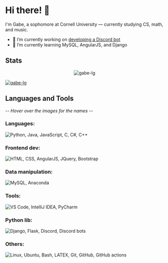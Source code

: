 # Hi there! 👋

I'm Gabe, a sophomore at Cornell University &mdash; currently studying CS, 
math, and music.

- 🔭 I’m currently working on <a href="https://github.com/gabe-lg/discord-bot">developing a Discord bot</a>
- 🌱 I’m currently learning MySQL, AngularJS, and Django

<!--
**gabe-lg/gabe-lg** is a ✨ _special_ ✨ repository because its `README.md` (this file) appears on your GitHub profile.

Here are some ideas to get you started:

- 🔭 I’m currently working on ...
- 🌱 I’m currently learning ...
- 👯 I’m looking to collaborate on ...
- 🤔 I’m looking for help with ...
- 💬 Ask me about ...
- 📫 How to reach me: ...
- 😄 Pronouns: ...
- ⚡ Fun fact: ...


<style>
.grid {
  width: 50%;
  float: left;
}

.left {
  clear: left;
}
</style>
-->

<!-- profile views -->
<!--<p> <img src="https://komarev.com/ghpvc/?username=gabe-lg&label=Profile%20views&color=0e75b6&style=flat" alt="gabe-lg" /> </p>-->

## Stats
<p align="center"><img src="https://github-readme-stats.vercel.app/api/top-langs?username=gabe-lg&show_icons=true&locale=en&layout=compact" alt="gabe-lg" style="width: 40%;"></p>

<p> <a href="https://github.com/ryo-ma/github-profile-trophy"><img 
src="https://github-profile-trophy.vercel.app/?username=gabe-lg" 
alt="gabe-lg" /></a></p>

## Languages and Tools
<i>-- Hover over the images for the names --</i>
<div>
<h3>Languages:</h3>
<img src="https://skillicons.dev/icons?i=py,java,js,c,cs,cpp&theme=light" title="Python, Java, JavaScript, C, C#, C++">
</div>

<div>
<h3>Frontend dev:</h3>
<img src="https://skillicons.dev/icons?i=html,css,angular,jquery,bootstrap&theme=light" title="HTML, CSS, AngularJS, JQuery, Bootstrap">
</div>

<div>
<h3>Data manipulation:</h3>
<img src="https://skillicons.dev/icons?i=mysql,anaconda&theme=light" title="MySQL, Anaconda">
</div>

<div>
<h3>Tools:</h3>
<img src="https://skillicons.dev/icons?i=vscode,idea,pycharm&theme=light" title="VS Code, IntelliJ IDEA, PyCharm">
</div>

<div>
<h3>Python lib:</h3>
<img src="https://skillicons.dev/icons?i=django,flask,discord,bots&theme=light" title="Django, Flask, Discord, Discord bots">
</div>

<div>
<h3>Others:</h3>
<img src="https://skillicons.dev/icons?i=linux,ubuntu,bash,latex,git,github,githubactions&theme=light" title="Linux, Ubuntu, Bash, LATEX, Git, GitHub, GitHub actions">
</div>

[//]: # (<p> <a href="https://angular.io" target="_blank" rel="noreferrer"> <img src="https://angular.io/assets/images/logos/angular/angular.svg" alt="angular" width="40" height="40"/> </a> <a href="https://angular.io" target="_blank" rel="noreferrer"> <img src="https://raw.githubusercontent.com/devicons/devicon/master/icons/angularjs/angularjs-original-wordmark.svg" alt="angularjs" width="40" height="40"/> </a> <a href="https://getbootstrap.com" target="_blank" rel="noreferrer"> <img src="https://raw.githubusercontent.com/devicons/devicon/master/icons/bootstrap/bootstrap-plain-wordmark.svg" alt="bootstrap" width="40" height="40"/> </a> <a href="https://www.cprogramming.com/" target="_blank" rel="noreferrer"> <img src="https://raw.githubusercontent.com/devicons/devicon/master/icons/c/c-original.svg" alt="c" width="40" height="40"/> </a> <a href="https://www.w3schools.com/cpp/" target="_blank" rel="noreferrer"> <img src="https://raw.githubusercontent.com/devicons/devicon/master/icons/cplusplus/cplusplus-original.svg" alt="cplusplus" width="40" height="40"/> </a> <a href="https://www.w3schools.com/cs/" target="_blank" rel="noreferrer"> <img src="https://raw.githubusercontent.com/devicons/devicon/master/icons/csharp/csharp-original.svg" alt="csharp" width="40" height="40"/> </a> <a href="https://www.w3schools.com/css/" target="_blank" rel="noreferrer"> <img src="https://raw.githubusercontent.com/devicons/devicon/master/icons/css3/css3-original-wordmark.svg" alt="css3" width="40" height="40"/> </a> <a href="https://www.djangoproject.com/" target="_blank" rel="noreferrer"> <img src="https://cdn.worldvectorlogo.com/logos/django.svg" alt="django" width="40" height="40"/> </a> <a href="https://www.w3.org/html/" target="_blank" rel="noreferrer"> <img src="https://raw.githubusercontent.com/devicons/devicon/master/icons/html5/html5-original-wordmark.svg" alt="html5" width="40" height="40"/> </a> <a href="https://www.java.com" target="_blank" rel="noreferrer"> <img src="https://raw.githubusercontent.com/devicons/devicon/master/icons/java/java-original.svg" alt="java" width="40" height="40"/> </a> <a href="https://developer.mozilla.org/en-US/docs/Web/JavaScript" target="_blank" rel="noreferrer"> <img src="https://raw.githubusercontent.com/devicons/devicon/master/icons/javascript/javascript-original.svg" alt="javascript" width="40" height="40"/> </a> <a href="https://www.linux.org/" target="_blank" rel="noreferrer"> <img src="https://raw.githubusercontent.com/devicons/devicon/master/icons/linux/linux-original.svg" alt="linux" width="40" height="40"/> </a> <a href="https://www.mysql.com/" target="_blank" rel="noreferrer"> <img src="https://raw.githubusercontent.com/devicons/devicon/master/icons/mysql/mysql-original-wordmark.svg" alt="mysql" width="40" height="40"/> </a> <a href="https://www.python.org" target="_blank" rel="noreferrer"> <img src="https://raw.githubusercontent.com/devicons/devicon/master/icons/python/python-original.svg" alt="python" width="40" height="40"/> </a> </p>)
<div style="clear: both;"></div>

<!--
## My stats

<p>&nbsp;<img src="https://github-readme-stats.vercel.app/api?
username=gabe-lg&show_icons=true&locale=en" alt="gabe-lg" style="width: 
70%;"></p>

<p><img src="https://github-readme-streak-stats.herokuapp.com/?user=gabe-lg&" alt="gabe-lg" /></p>
-->
